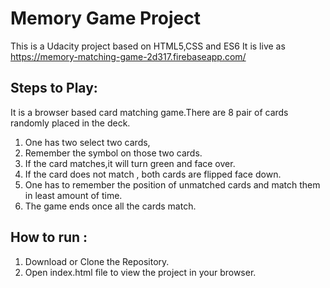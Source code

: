 # Memory Game Project
This is a Udacity project based on HTML5,CSS and ES6
It is live as https://memory-matching-game-2d317.firebaseapp.com/

## Steps to Play:
It is a browser based card matching game.There are 8 pair of cards randomly placed in the deck.
1. One has two select two cards,
2. Remember the symbol on those two cards.
3. If the card matches,it will turn green and face over.
4. If the card does not match , both cards are flipped face down.
5. One has to remember the position of unmatched cards and match them in least amount of time.
6. The game ends once all the cards match.
## How to run :

1. Download or Clone the Repository.
2. Open index.html file to view the project in your browser.
